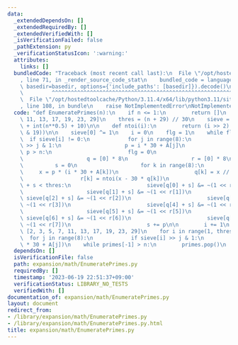 ```yaml
---
data:
  _extendedDependsOn: []
  _extendedRequiredBy: []
  _extendedVerifiedWith: []
  _isVerificationFailed: false
  _pathExtension: py
  _verificationStatusIcon: ':warning:'
  attributes:
    links: []
  bundledCode: "Traceback (most recent call last):\n  File \"/opt/hostedtoolcache/Python/3.11.4/x64/lib/python3.11/site-packages/onlinejudge_verify/documentation/build.py\"\
    , line 71, in _render_source_code_stat\n    bundled_code = language.bundle(stat.path,\
    \ basedir=basedir, options={'include_paths': [basedir]}).decode()\n          \
    \         ^^^^^^^^^^^^^^^^^^^^^^^^^^^^^^^^^^^^^^^^^^^^^^^^^^^^^^^^^^^^^^^^^^^^^^^^^^^^^^^^^\n\
    \  File \"/opt/hostedtoolcache/Python/3.11.4/x64/lib/python3.11/site-packages/onlinejudge_verify/languages/python.py\"\
    , line 108, in bundle\n    raise NotImplementedError\nNotImplementedError\n"
  code: "def EnumeratePrimes(n):\n    if n <= 1:\n        return []\n    A = [1, 7,\
    \ 11, 13, 17, 19, 23, 29]\n    thres = (n + 29) // 30\n    sieve = [255] * (thres\
    \ + int(n**0.5) + 10)\n\n    def ntoi(i):\n        return (i >> 2) + (not (~i\
    \ & 19))\n\n    sieve[0] ^= 1\n    i = 0\n    flg = 1\n    while flg:\n      \
    \  if sieve[i] != 0:\n            for j in range(8):\n                if sieve[i]\
    \ >> j & 1:\n                    p = i * 30 + A[j]\n                    if p *\
    \ p > n:\n                        flg = 0\n                        continue\n\
    \                    q = [0] * 8\n                    r = [0] * 8\n          \
    \          s = 0\n                    for k in range(8):\n                   \
    \     x = p * (i * 30 + A[k])\n                        q[k] = x // 30\n      \
    \                  r[k] = ntoi(x - 30 * q[k])\n                    while q[0]\
    \ + s < thres:\n                        sieve[q[0] + s] &= ~(1 << r[0])\n    \
    \                    sieve[q[1] + s] &= ~(1 << r[1])\n                       \
    \ sieve[q[2] + s] &= ~(1 << r[2])\n                        sieve[q[3] + s] &=\
    \ ~(1 << r[3])\n                        sieve[q[4] + s] &= ~(1 << r[4])\n    \
    \                    sieve[q[5] + s] &= ~(1 << r[5])\n                       \
    \ sieve[q[6] + s] &= ~(1 << r[6])\n                        sieve[q[7] + s] &=\
    \ ~(1 << r[7])\n                        s += p\n\n        i += 1\n    primes =\
    \ [2, 3, 5, 7, 11, 13, 17, 19, 23, 29]\n    for i in range(1, thres):\n      \
    \  for j in range(8):\n            if sieve[i] >> j & 1:\n                primes.append(i\
    \ * 30 + A[j])\n    while primes[-1] > n:\n        primes.pop()\n    return primes\n"
  dependsOn: []
  isVerificationFile: false
  path: expansion/math/EnumeratePrimes.py
  requiredBy: []
  timestamp: '2023-06-19 22:51:37+09:00'
  verificationStatus: LIBRARY_NO_TESTS
  verifiedWith: []
documentation_of: expansion/math/EnumeratePrimes.py
layout: document
redirect_from:
- /library/expansion/math/EnumeratePrimes.py
- /library/expansion/math/EnumeratePrimes.py.html
title: expansion/math/EnumeratePrimes.py
---
```

